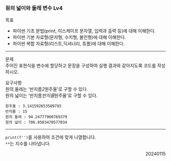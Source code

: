 ### 원의 넓이와 둘레 변수 Lv4
목표  
- 파이썬 기초 문법(print, 이스케이프 문자열, 입력과 출력 등)에 대해 이해한다.
- 파이썬 기본 자료형(문자형, 수치형, 불린형)에 대해 이해한다.
- 파이썬 복합 자료형(리스트,딕셔너리, 튜플)에 대해 이해한다.
---
문제  
주어진 표현식을 변수에 할당하고 문장을 구성하여 실행 결과와 같아지도록 코드를 작성하시오.  

요구사항  
원의 둘레는 '반지름*2*원주율'로 구할 수 있다.  
원의 넓이는 '반지름*반지름*원주율'로 구할 수 있다.
```
원주율 : 3.141592653589793
반지름 : 15
원의 둘레 : 94.24777960769379
원의 넓이 : 706.8583470577034
```
---
`print(f'')`를 사용하여 조건에 맞게 나열합니다.  
`**`는 지수를 나타냅니다.
<div style="text-align: right">20240115</div>